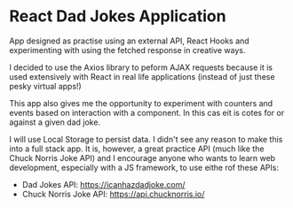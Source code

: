 # React Dad Jokes Application

App designed as practise using an external API, React Hooks and experimenting with using the fetched response in creative ways.

I decided to use the Axios library to peform AJAX requests because it is used extensively with React in real life applications (instead of just these pesky virtual apps!)

This app also gives me the opportunity to experiment with counters and events based on interaction with a component. In this cas eit is cotes for or against a given dad joke.

I will use Local Storage to persist data. I didn't see any reason to make this into a full stack app. It is, however, a great practice API (much like the Chuck Norris Joke API) and I encourage anyone who wants to learn web development, especially with a JS framework, to use eithe rof these APIs:

- Dad Jokes API: https://icanhazdadjoke.com/
- Chuck Norris Joke API: https://api.chucknorris.io/
